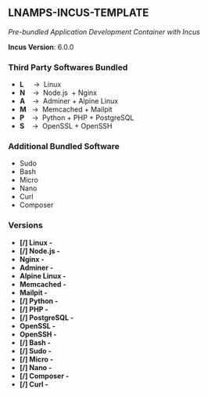 ## LNAMPS-INCUS-TEMPLATE

_Pre-bundled Application Development Container with Incus_

**Incus Version**: 6.0.0

### Third Party Softwares Bundled

*   **L**     →  Linux
*   **N**    →  Node.js  + Nginx
*   **A**    →  Adminer + Alpine Linux
*   **M**   →  Memcached + Mailpit
*   **P**    →  Python + PHP + PostgreSQL
*   **S**    →  OpenSSL + OpenSSH

### Additional Bundled Software

*   Sudo
*   Bash
*   Micro
*   Nano
*   Curl
*   Composer

### Versions 

*   **\[/\] Linux -**
*   **\[/\] Node.js -**
*   **Nginx -**
*   **Adminer -**
*   **Alpine Linux -**
*   **Memcached -**
*   **Mailpit -**
*   **\[/\] Python -**
*   **\[/\] PHP -**
*   **\[/\] PostgreSQL -**
*   **OpenSSL -**
*   **OpenSSH -**
*   **\[/\] Bash -**
*   **\[/\] Sudo -**
*   **\[/\] Micro -**
*   **\[/\] Nano -**
*   **\[/\] Composer -**
*   **\[/\] Curl -**